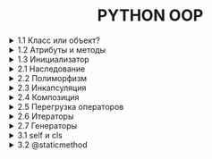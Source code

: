 <div style="text-align: center">
    <h1>PYTHON OOP</h1>
</div>

<details>
    <summary>1.1 Класс или объект?</summary>
Класс — это шаблон или чертеж для создания объектов. Он описывает, какие данные (атрибуты) и действия (методы) будут у объектов.
Объект — это экземпляр класса. Это конкретная реализация класса, которая содержит данные и может выполнять действия.

Пример:
```python
# Класс — это "чертеж" для создания объектов
class Dog:
    pass

# Объект — это конкретный экземпляр класса
my_dog = Dog()
```
</details>



<details>
    <summary>1.2 Атрибуты и методы</summary>
Атрибуты — это переменные, которые принадлежат объекту. Они хранят данные объекта.
Методы — это функции, которые принадлежат объекту. Они определяют поведение объекта.

Пример:
```python
class Dog:
    # Атрибут класса (общий для всех объектов)
    species = "Canis familiaris"

    # Метод инициализации (конструктор)
    def __init__(self, name, age):
        # Атрибуты объекта
        self.name = name
        self.age = age

    # Метод объекта
    def bark(self):
        return f"{self.name} говорит: Гав!"
```
</details>


<details>
    <summary>1.3 Инициализатор</summary>
Инициализатор — это специальный метод __init__, который автоматически вызывается при создании объекта. Он используется для установки начальных значений атрибутов объекта.

Пример:
```python
class Cat:
    def __init__(self, name, color):
        self.name = name
        self.color = color

    def meow(self):
        return f"{self.name} говорит: Мяу!"

```
</details>


<details>
    <summary>2.1 Наследование</summary>
Наследование — это механизм, который позволяет создавать новый класс на основе существующего. Новый класс (дочерний) наследует атрибуты и методы родительского класса и может добавлять свои собственные.

Пример:
```python
# Родительский класс
class Animal:
    def __init__(self, name):
        self.name = name

    def speak(self):
        return f"{self.name} издает звук."

# Дочерний класс
class Dog(Animal):  # Наследуемся от Animal
    def bark(self):
        return f"{self.name} говорит: Гав!"

# Создаем объект дочернего класса
my_dog = Dog("Бобик")

# Используем методы родительского и дочернего классов
print(my_dog.speak())  # Метод родительского класса
print(my_dog.bark())   # Метод дочернего класса
```
Добавление атрибутов в класс
Атрибуты — это переменные, которые принадлежат объекту. Они хранят данные объекта. Атрибуты можно добавлять в класс через метод __init__ (инициализатор).

Пример:
```python
class Car:
    def __init__(self, brand, model, year):
        # Добавляем атрибуты
        self.brand = brand
        self.model = model
        self.year = year
```
*    self.brand, self.model, self.year — это атрибуты объекта.
*    brand, model, year — это параметры, которые передаются при создании объекта.

super() — это функция, которая позволяет вызывать методы родительского класса из дочернего класса. Она часто используется в методе __init__, чтобы не дублировать код.

Пример:
```python
class Car:
    def __init__(self, brand, model, year):
        self.brand = brand
        self.model = model
        self.year = year

    def info(self):
        return f"{self.brand} {self.model} age: {self.year}"

class ElectricCar(Car):  # Наследуемся от Car
    def __init__(self, brand, model, year, battery_capacity):
        super().__init__(brand, model, year)  # Вызов конструктора родительского класса
        self.battery_capacity = battery_capacity  # Новый атрибут

    def charge(self):
        return f"Зарядка {self.brand} {self.model} с батареей {self.battery_capacity} kWh."

# Создаем объект
my_electric_car = ElectricCar("Tesla", "Model S", 2022, 100)
```
*   `super().__init__(brand, model, year) ` вызывает метод `__init__` родительского класса Animal и устанавливает атрибут name.
*   После этого можно добавлять новые атрибуты, например, `battery_capacity`.

Если тебе хочется уменьшить дублирование, можно передавать параметры в виде словаря:
В классах `**kwargs` часто используется для передачи произвольных именованных аргументов в конструктор `__init__`. Это удобно, когда у тебя много атрибутов, и ты не хочешь перечислять их все вручную.
```python
class Person:
    def __init__(self, **kwargs):
        self.name = kwargs.get("name")
        self.age = kwargs.get("age")
        self.city = kwargs.get("city")

    def introduce(self):
        return f"Меня зовут {self.name}, мне {self.age} лет, я из {self.city}."

person = Person(name="Alice", age=25, city="New York")
print(person.introduce())  # Вывод: Меня зовут Alice, мне 25 лет, я из New York.
```
</details>


<details>
    <summary>2.2 Полиморфизм</summary>
Полиморфизм — это возможность использовать объекты разных классов одинаковым образом. Это означает, что разные классы могут иметь методы с одинаковыми именами, но разной реализацией.
Пример:

```python
class Dog:
    def speak(self):
        return "Гав!"

class Cat:
    def speak(self):
        return "Мяу!"

# Функция, которая работает с любым объектом, у которого есть метод speak
def animal_sound(animal):
    print(animal.speak())

# Создаем объекты
dog = Dog()
cat = Cat()

# Вызываем функцию для разных объектов
animal_sound(dog)  # Вывод: Гав!
animal_sound(cat)  # Вывод: Мяу!
```
</details>


<details>
    <summary>2.3 Инкапсуляция</summary>
Инкапсуляция — это механизм, который позволяет скрыть внутренние детали реализации класса от внешнего мира. Это делается для того, чтобы:

*   Защитить данные от неправильного использования.
*   Упростить взаимодействие с объектом, скрыв сложную логику.
В Python инкапсуляция реализуется с помощью приватных атрибутов и методов.
Приватные атрибуты и методы обозначаются с помощью двойного подчеркивания `__` в начале имени. Они не могут быть доступны напрямую извне класса.
Пример:
```python
class BankAccount:
    def __init__(self, balance):
        self.__balance = balance  # Приватный атрибут

    def deposit(self, amount):
        self.__balance += amount

    def withdraw(self, amount):
        if amount <= self.__balance:
            self.__balance -= amount
        else:
            print("Недостаточно средств")

    def get_balance(self):
        return self.__balance

# Создаем объект
account = BankAccount(1000)

# Пополняем счет
account.deposit(500)

# Снимаем деньги
account.withdraw(200)

# Получаем баланс
print(account.get_balance())  # Вывод: 1300

# Попытка получить доступ к приватному атрибуту
print(account.__balance)  # Ошибка: AttributeError
```
</details>


<details>
    <summary>2.4 Композиция</summary>
Композиция — это способ организации кода, при котором один класс содержит объекты других классов. Это позволяет создавать более сложные структуры, комбинируя простые компоненты.

Пример с множеством объектов, обычный вызов `self.wheels = Wheel()`

```python
class Wheel:
    def rotate(self):
        return "Колесо вращается"

class Car:
    def __init__(self):
        self.wheels = [Wheel() for _ in range(4)]  # 4 колеса

    def drive(self):
        result = ", ".join(wheel.rotate() for wheel in self.wheels)
        return f"Машина едет: {result}"

# Создаем объект
my_car = Car()
print(my_car.drive())
```
</details>


<details>
    <summary>2.5 Перегрузка операторов</summary>
Перегрузка операторов — это возможность изменять поведение стандартных операторов

Например, `+, -, *, /, ==, <` и т.д. для объектов пользовательских классов. 
Это делается с помощью специальных методов, таких как `__add__, __sub__, __eq__` и других.
Пример:
`other` — это просто имя параметра, которое используется в методах перегрузки операторов. Оно обозначает другой объект, с которым выполняется операция. Например, если ты пишешь v1 + v2, то:

`v1`— это объект, для которого вызывается метод `__add__`.

`v2` — это объект, который передается в параметр other.

Как это работает?
Когда ты пишешь v1 + v2, Python автоматически вызывает метод `__add__` у объекта v1 и передает v2 в качестве аргумента other.

Внутри метода `__add__`:
self — это v1.
other — это v2.
Ты можешь использовать self и other, чтобы получить доступ к атрибутам обоих объектов и выполнить нужные операции.
```python
class Vector:
    def __init__(self, x, y):
        self.x = x
        self.y = y

    def __add__(self, other):
        # self — это текущий объект (например, v1)
        # other — это другой объект (например, v2)
        return Vector(self.x + other.x, self.y + other.y)

# Создаем объекты
v1 = Vector(1, 2)  # self будет v1
v2 = Vector(3, 4)  # other будет v2

# Складываем векторы
v3 = v1 + v2  # Вызывается v1.__add__(v2)
print(v3.x, v3.y)  # Вывод: 4 6
```
Пример с дробями:
```python
class Fraction:
    def __init__(self, numerator, denominator):
        self.numerator = numerator
        self.denominator = denominator

    def __add__(self, other):
        # self — текущая дробь (например, f1)
        # other — другая дробь (например, f2)
        new_numerator = self.numerator * other.denominator + other.numerator * self.denominator
        new_denominator = self.denominator * other.denominator
        return Fraction(new_numerator, new_denominator)

    def __str__(self):
        return f"{self.numerator}/{self.denominator}"

# Создаем объекты
f1 = Fraction(1, 2)  # self будет f1
f2 = Fraction(3, 4)  # other будет f2

# Складываем дроби
f3 = f1 + f2  # Вызывается f1.__add__(f2)
print(f3)  # Вывод: 10/8
```
Разберем шаги:
Когда ты пишешь f1 + f2, Python вызывает метод `__add__` у объекта f1 и передает f2 в качестве аргумента other.

1. Внутри метода `__add__`:
2. self.numerator — это числитель f1 (1).
3. self.denominator — это знаменатель f1 (2).
4. other.numerator — это числитель f2 (3).
5. other.denominator — это знаменатель f2 (4).
6. Выполняется сложение дробей:
7. Новый числитель: 1 * 4 + 3 * 2 = 4 + 6 = 10.
8. Новый знаменатель: 2 * 4 = 8.
9. Возвращается новый объект Fraction(10, 8).
</details>


<details>
    <summary>2.6 Итераторы</summary>
Итератор — это объект, который позволяет перебирать элементы коллекции (например, списка, словаря или пользовательского объекта) по одному. 

В Python итераторы реализуются с помощью методов `__iter__` и `__next__`.
```python
my_list = [1, 2, 3]
my_iter = iter(my_list)  # Получаем итератор

print(next(my_iter))  # Вывод: 1
print(next(my_iter))  # Вывод: 2
print(next(my_iter))  # Вывод: 3
```
Чтобы создать собственный итератор, нужно:
1.  Реализовать метод `__iter__`, который возвращает сам объект.
2. Реализовать метод `__next__`, который возвращает следующий элемент или вызывает исключение `StopIteration`, если элементы закончились.

Пример итератора для класса:
```python
class Range:
    def __init__(self, start, end, step=1):
        if self.step < 0:
            raise ValueError("Шаг должен быть положительным числом")
        self.start = start
        self.end = end
        self.step = step

    def __iter__(self):
        self.current = self.end
        return self

    def __next__(self):
        if self.current >= self.start:
            result = self.current  # Сохраняем текущее значение
            self.current -= self.step  # Увеличиваем текущее значение на шаг
            return result  # Возвращаем сохраненное значение
        else:
            raise StopIteration

my_range = Range(1, 10, 2)

# Используем итератор
for num in my_range:
    print(num)
```
</details>


<details>
    <summary>2.7 Генераторы</summary>

Генератор — это специальная функция, которая возвращает итератор.

В отличие от обычных функций, генератор использует ключевое слово `yield` для возврата значений по одному. 
Это позволяет генерировать последовательности "на лету", не храня их в памяти целиком.

Генератор vs Итератор:
*   Итератор: Требует создания класса с методами `__iter__` и `__next__`.
*   Генератор: Проще в использовании, так как это обычная функция с `yield`.
Пример генератора для диапазона чисел:
```python
def range_generator(start, end, step=1):
    current = start
    while current < end:
        yield current
        current += step

# Используем генератор
for num in range_generator(1, 10, 2):
    print(num)
```
## Преимущества и недостатки использования yield
### Преимущества
1. Экономия памяти: Генераторы не загружают всю последовательность данных в память сразу. Это особенно полезно при работе с большими наборами данных или потоками данных.
2. Ленивые вычисления: Данные генерируются по мере необходимости, что позволяет обрабатывать большие объемы данных. Это делает генераторы идеальными для работы с потоками данных в реальном времени.
3. Читаемость кода: Использование yield делает код более понятным и лаконичным. Генераторы позволяют вам создавать функции, которые могут возвращать несколько значений по мере необходимости, что делает код более модульным и легко читаемым.
### Недостатки
1. Одноразовость: Генераторы можно итерировать только один раз. После завершения итерации они не могут быть перезапущены. Это может быть неудобно, если вам нужно повторно использовать генератор.
2. Отладка: Отладка генераторов может быть сложнее из-за их ленивой природы. Поскольку значения генерируются только по мере необходимости, отладка может быть более сложной задачей.
3. Сложность: Для новичков концепция генераторов может быть сложной для понимания. Понимание того, как работают генераторы и как использовать yield, может потребовать
</details>


<details>
    <summary>3.1 self и cls</summary>

`self` — это ссылка на текущий экземпляр класса. 
Он используется для доступа к атрибутам и методам объекта внутри класса.
#### Пример:
```python
class Person:
    def __init__(self, name):
        self.name = name  # self.name — это атрибут объекта

    def greet(self):
        return f"Привет, меня зовут {self.name}!"
```

`cls` — это ссылка на класс. 
Он используется в методах класса (classmethod) для доступа к атрибутам и методам класса, а не объекта.
#### Пример:
```python
class Person:
    count = 0  # Атрибут класса

    def __init__(self, name):
        self.name = name
        Person.count += 1  # получился счетсик объектов

    @classmethod
    def get_count(cls):
        return cls.count  # cls.count — это атрибут класса

# Создаем объекты
person1 = Person("Alice")
person2 = Person("Bob")

# Используем метод класса
print(Person.get_count())  # Вывод: 2
```
</details>


<details>
    <summary>3.2 @staticmethod</summary>
Статический метод — это метод, который принадлежит классу, но не зависит ни от атрибутов класса, 
ни от атрибутов объекта. Он похож на обычную функцию, 
но находится внутри класса для удобства организации кода.

### Пример статического метода:
```python
class MathUtils:
    @staticmethod
    def add(a, b):
        return a + b

# Используем статический метод
result = MathUtils.add(5, 3)
print(result)  # Вывод: 8
```
### Зачем нужны статические методы?
* Логическая группировка: Если функция связана с классом, но не использует его атрибуты, её можно сделать статическим методом.
* Удобство: Статические методы можно вызывать без создания объекта класса
</details>